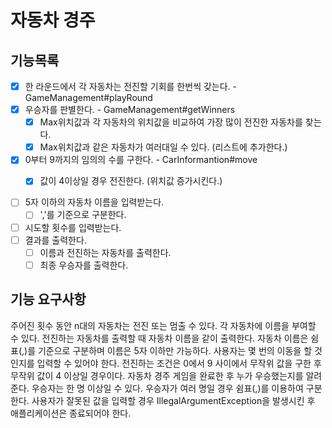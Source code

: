 
# 자동차 경주

## 기능목록

- [x] 한 라운드에서 각 자동차는 전진할 기회를 한번씩 갖는다. - GameManagement#playRound
- [x] 우승자를 판별한다. - GameManagement#getWinners
    - [x] Max위치값과 각 자동차의 위치값을 비교하여 가장 많이 전진한 자동차를 찾는다.
    - [x] Max위치값과 같은 자동차가 여러대일 수 있다. (리스트에 추가한다.)
- [x] 0부터 9까지의 임의의 수를 구한다. - CarInformantion#move
    - [x] 값이 4이상일 경우 전진한다. (위치값 증가시킨다.)


- [ ] 5자 이하의 자동차 이름을 입력받는다.
    - [ ] ','를 기준으로 구분한다.
- [ ] 시도할 횟수를 입력받는다.
- [ ] 결과를 출력한다.
    - [ ] 이름과 전진하는 자동차를 출력한다.
    - [ ] 최종 우승자를 출력한다.

## 기능 요구사항
주어진 횟수 동안 n대의 자동차는 전진 또는 멈출 수 있다.
각 자동차에 이름을 부여할 수 있다. 전진하는 자동차를 출력할 때 자동차 이름을 같이 출력한다.
자동차 이름은 쉼표(,)를 기준으로 구분하며 이름은 5자 이하만 가능하다.
사용자는 몇 번의 이동을 할 것인지를 입력할 수 있어야 한다.
전진하는 조건은 0에서 9 사이에서 무작위 값을 구한 후 무작위 값이 4 이상일 경우이다.
자동차 경주 게임을 완료한 후 누가 우승했는지를 알려준다. 우승자는 한 명 이상일 수 있다.
우승자가 여러 명일 경우 쉼표(,)를 이용하여 구분한다.
사용자가 잘못된 값을 입력할 경우 IllegalArgumentException을 발생시킨 후 애플리케이션은 종료되어야 한다.